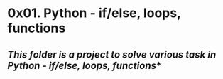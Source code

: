# **0x01. Python - if/else, loops, functions**

## *This folder is a project to solve various task in Python - if/else, loops, functions**
